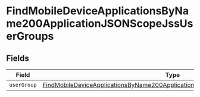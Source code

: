 # FindMobileDeviceApplicationsByName200ApplicationJSONScopeJssUserGroups


## Fields

| Field                                                                                                                                                                                         | Type                                                                                                                                                                                          | Required                                                                                                                                                                                      | Description                                                                                                                                                                                   |
| --------------------------------------------------------------------------------------------------------------------------------------------------------------------------------------------- | --------------------------------------------------------------------------------------------------------------------------------------------------------------------------------------------- | --------------------------------------------------------------------------------------------------------------------------------------------------------------------------------------------- | --------------------------------------------------------------------------------------------------------------------------------------------------------------------------------------------- |
| `userGroup`                                                                                                                                                                                   | [FindMobileDeviceApplicationsByName200ApplicationJSONScopeJssUserGroupsUserGroup](../../models/operations/findmobiledeviceapplicationsbyname200applicationjsonscopejssusergroupsusergroup.md) | :heavy_minus_sign:                                                                                                                                                                            | N/A                                                                                                                                                                                           |